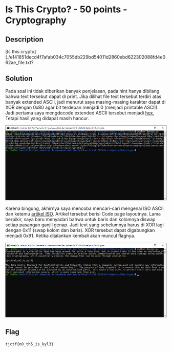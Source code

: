 # Is This Crypto? - 50 points - Cryptography

## Description

[Is this crypto](./e141851decd4f7afab034c7055db229bd54011d2860ebd622302088fd4e062ae_file.txt?

## Solution

Pada soal ini tidak diberikan banyak penjelasan, pada hint hanya dibilang bahwa text tersebut dapat di print. Jika dilihat file text tersebut terdiri atas banyak extended ASCII, jadi menurut saya masing-masing karakter dapat di XOR dengan 0x80 agar bit terdepan menjadi 0 (menjadi printable ASCII). Jadi pertama saya mengdecode extended ASCII tersebut menjadi [hex](./hex.txt), Tetapi hasil yang didapat masih hancur.

![decode](./decode.png)

Karena bingung, akhirnya saya mencoba mencari-cari mengenai ISO ASCII dan ketemu [artikel ISO](https://en.wikipedia.org/wiki/ISO/IEC_8859-1). Artikel tersebut berisi Code page layoutnya. Lama berpikir, saya baru menyadari bahwa untuk baris dan kolomnya diswap setiap pasangan ganjil genap. Jadi text yang sebelumnya harus di XOR lagi dengan 0x11 (swap kolom dan baris). XOR tersebut dapat digabungkan menjadi 0x91. Ketika dijalankan kembali akan muncul flagnya.

![flag](./flag.png)

## Flag

```
tjctf{n0_th5_is_kyl3}
```